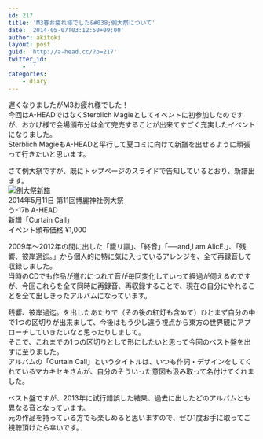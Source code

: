 ```yaml
---
id: 217
title: 'M3春お疲れ様でした&#038;例大祭について'
date: '2014-05-07T03:12:50+09:00'
author: akitoki
layout: post
guid: 'http://a-head.cc/?p=217'
twitter_id:
    - ''
categories:
    - diary
---
```


遅くなりましたがM3お疲れ様でした！  
今回はA-HEADではなくSterblich Magieとしてイベントに初参加したのですが、おかげ様で会場頒布分は全て完売することが出来てすごく充実したイベントになりました。  
Sterblich MagieもA-HEADと平行して夏コミに向けて新譜を出せるように頑張って行きたいと思います。

さて例大祭ですが、既にトップページのスライドで告知しているとおり、新譜出ます。  
[![例大祭新譜](http://a-head.cc/wp/wp-content/uploads/slide4.jpg)](http://a-head.cc/rei11/)  
2014年5月11日 第11回博麗神社例大祭  
う-17b A-HEAD  
新譜「Curtain Call」  
イベント頒布価格 ¥1,000

2009年〜2012年の間に出した「籠リ謳」、「終音」「──and,I am AlicE.」、「残響、彼岸過迄。」から個人的に特に気に入っているアレンジを、全て再録音して収録しました。  
当時のCDでも作品が進むにつれて音が毎回変化していって経過が伺えるのですが、今回これらを全て同時に再録音、再収録することで、現在の自分にやれることを全て出しきったアルバムになっています。

残響、彼岸過迄。を出したあたりで（その後の紅灯も含めて）ひとまず自分の中で1つの区切りが出来まして、今後はもう少し違う視点から東方の世界観にアプローチしていきたいなと思ったりしまして。  
そこで、これまでの1つの区切りとして形にしたいと思って今回のベスト盤を出すに至りました。  
アルバムの「Curtain Call」というタイトルは、いつも作詞・デザインをしてくれているマカキセキさんが、自分のそういった意図も汲み取って名付けてくれました。

ベスト盤ですが、2013年に試行錯誤した結果、過去に出したどのアルバムとも異なる音となっています。  
元の作品を持っている方でも楽しめると思いますので、ぜひ1度お手に取ってご視聴頂けたら幸いです。
